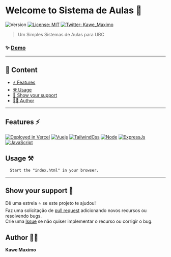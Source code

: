 # Welcome to Sistema de Aulas  👋
![Version](https://img.shields.io/badge/version-2.0-blue.svg?cacheSeconds=2592000)
[![License: MIT](https://img.shields.io/badge/License-MIT-yellow.svg)](#)
[![Twitter: Kawe_Maximo](https://img.shields.io/twitter/follow/maximo_kawe.svg?style=social)](https://twitter.com/maximo_kawe)

> Um Simples Sistemas de Aulas para UBC

### ✨ [Demo](https://vue-router-template.ga)

***

## :bookmark_tabs: Content

- [:zap: Features](#features-zap)
- [:hammer_and_pick: Usage](#usage-hammer_and_pick)
- [:handshake: Show your support](#show-your-support-handshake)
- [:technologist: Author](#author-technologist)

---

## Features :zap:
[![Deployed in Vercel](https://img.shields.io/badge/Vercel-000000?style=for-the-badge&logo=vercel&logoColor=white)](https://rocketlaunches.ga)
[![Vuejs](https://img.shields.io/badge/Vue.js-35495E?style=for-the-badge&logo=vue.js&logoColor=4FC08D)](https://vuejs.org/)
[![TailwindCss](https://img.shields.io/badge/Tailwind%20CSS-38B2AC?style=for-the-badge&logo=Tailwind%20CSS&logoColor=white)](https://tailwindcss.com/)
[![Node](https://img.shields.io/badge/Node.js-43853D?style=for-the-badge&logo=node.js&logoColor=white)](https://nodejs.org)
[![ExpressJs](https://img.shields.io/badge/express-000000?style=for-the-badge&logo=express&logoColor=white)](https://expressjs.com/)
[![JavaScript](https://img.shields.io/badge/Javascript-e1af24?style=for-the-badge&logo=javascript&logoColor=white)](https://developer.mozilla.org/pt-BR/docs/Web/JavaScript)

## Usage :hammer_and_pick:
```
  Start the "index.html" in your browser.
```
***


## Show your support :handshake:

Dê uma estrela ⭐️ se este projeto te ajudou! <br>
Faz uma solicitação de [pull request](https://github.com/KaweMaximo/SistemadeAulas/pulls) adicionando novos recursos ou resolvendo bugs. <br>
Crie uma [Issue](https://github.com/KaweMaximo/SistemadeAulas/issues) se não quiser implementar o recurso ou corrigir o bug. <br>

## Author :technologist:

**Kawe Maximo**
